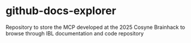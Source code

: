 # github-docs-explorer
Repository to store the MCP developed at the 2025 Cosyne Brainhack to browse through IBL documentation and code repository
